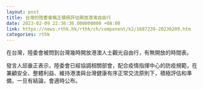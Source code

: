 ```yaml
---
layout: post
title: 台灣的陸委會稱正積極評估開放港澳自由行
date: 2023-02-09 22:36:36.000000000 +08:00
link: https://news.rthk.hk/rthk/ch/component/k2/1687239-20230209.htm
categories: rthk
---
```


在台灣，陸委會被問到台灣幾時開放港澳人士觀光自由行，有無開放的時間表。

發言人邱垂正表示，陸委會已經協調相關部會，配合疫情指揮中心的防疫規範，在兼顧安全、整體利益、維持港澳與台灣健康有序正常交流原則下，積極評估和準備，一旦有結論，會適時公布。
